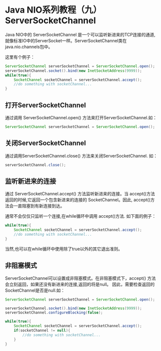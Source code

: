 # Java NIO系列教程（九） ServerSocketChannel

Java NIO中的 ServerSocketChannel 是一个可以监听新进来的TCP连接的通道, 就像标准IO中的ServerSocket一样。ServerSocketChannel类在 java.nio.channels包中。



这里有个例子：

``` java
ServerSocketChannel serverSocketChannel = ServerSocketChannel.open();
serverSocketChannel.socket().bind(new InetSocketAddress(9999));
while(true){
    SocketChannel socketChannel = serverSocketChannel.accept();
    //do something with socketChannel...
}
```

## 打开ServerSocketChannel

通过调用 ServerSocketChannel.open() 方法来打开ServerSocketChannel.如：

``` java
ServerSocketChannel serverSocketChannel = ServerSocketChannel.open();
```

## 关闭ServerSocketChannel

通过调用ServerSocketChannel.close() 方法来关闭ServerSocketChannel. 如：

``` java
serverSocketChannel.close();
```



## 监听新进来的连接

通过 ServerSocketChannel.accept() 方法监听新进来的连接。当 accept()方法返回的时候,它返回一个包含新进来的连接的 SocketChannel。因此, accept()方法会一直阻塞到有新连接到达。



通常不会仅仅只监听一个连接,在while循环中调用 accept()方法. 如下面的例子：

``` java
while(true){
    SocketChannel socketChannel = serverSocketChannel.accept();
    //do something with socketChannel...
}
```

当然,也可以在while循环中使用除了true以外的其它退出准则。



## 非阻塞模式

ServerSocketChannel可以设置成非阻塞模式。在非阻塞模式下，accept() 方法会立刻返回，如果还没有新进来的连接,返回的将是null。 因此，需要检查返回的SocketChannel是否是null.如：

``` java
ServerSocketChannel serverSocketChannel = ServerSocketChannel.open();

serverSocketChannel.socket().bind(new InetSocketAddress(9999));
serverSocketChannel.configureBlocking(false);

while(true){
    SocketChannel socketChannel = serverSocketChannel.accept();
    if(socketChannel != null){
        //do something with socketChannel...
    }
}
```

